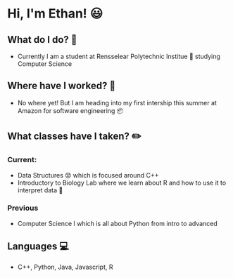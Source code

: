 # Hi, I'm Ethan! :smiley:
## What do I do? :thought_balloon:
- Currently I am a student at Rensselear Polytechnic Institue :school: studying Computer Science 
## Where have I worked? :briefcase:
- No where yet! But I am heading into my first intership this summer at Amazon for software engineering :package:
## What classes have I taken? :pencil2:
### Current:
- Data Structures :worried: which is focused around C++
- Introductory to Biology Lab where we learn about R and how to use it to interpret data :ledger:
### Previous
- Computer Science I which is all about Python from intro to advanced 
## Languages :computer:
- C++, Python, Java, Javascript, R
